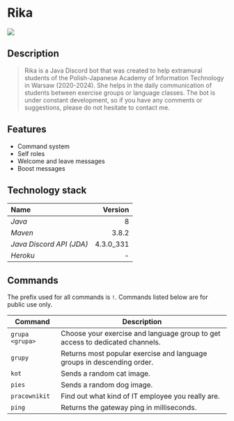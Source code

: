 # Rika

![](https://imgur.com/c2kMrv0.png)

## Description

> Rika is a Java Discord bot that was created to help extramural students of the Polish-Japanese Academy of Information Technology in Warsaw (2020-2024). She helps in the daily communication of students between exercise groups or language classes. The bot is under constant development, so if you have any comments or suggestions, please do not hesitate to contact me.

## Features

- Command system
- Self roles
- Welcome and leave messages
- Boost messages

## Technology stack

Name  | Version
:-------|--------:
*Java*  | 8
*Maven*  | 3.8.2
*Java Discord API (JDA)* | 4.3.0_331
*Heroku* | -

## Commands

The prefix used for all commands is `!`. Commands listed below are for public use only.

| Command | Description |
| ------------- | ------------------------------ |
| `grupa <grupa>` | Choose your exercise and language group to get access to dedicated channels. |
| `grupy` | Returns most popular exercise and language groups in descending order. |
| `kot` | Sends a random cat image. |
| `pies` | Sends a random dog image. |
| `pracownikit` | Find out what kind of IT employee you really are. |
| `ping` | Returns the gateway ping in milliseconds. |
